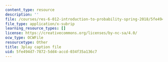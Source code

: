 ```yaml
---
content_type: resource
description: ''
file: /courses/res-6-012-introduction-to-probability-spring-2018/5fe494d778725dd4accd034f35a136c7_aYg2je06Cpg.vtt
file_type: application/x-subrip
learning_resource_types: []
license: https://creativecommons.org/licenses/by-nc-sa/4.0/
ocw_type: OCWFile
resourcetype: Other
title: 3play caption file
uid: 5fe494d7-7872-5dd4-accd-034f35a136c7
---
```

